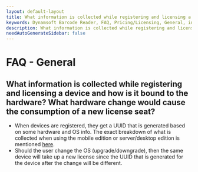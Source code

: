 ```yaml
---
layout: default-layout
title: What information is collected while registering and licensing a device and how it is bind to the hardware information? What hardware change would cause a new license consumption?
keywords: Dynamsoft Barcode Reader, FAQ, Pricing/Licensing, General, information gathered, hardware bind, new license consumption
description: What information is collected while registering and licensing a device and how it is bind to the hardware information? What hardware change would cause a new license consumption?
needAutoGenerateSidebar: false
---
```


# FAQ - General

## What information is collected while registering and licensing a device and how is it bound to the hardware? What hardware change would cause the consumption of a new license seat?

- When devices are registered, they get a UUID that is generated based on some hardware and OS info. The exact breakdown of what is collected when using the mobile edition or server/desktop edition is mentioned [here](https://www.dynamsoft.com/license-server/docs/about/terms.html#generate-a-uuid).
- Should the user change the OS (upgrade/downgrade), then the same device will take up a new license since the UUID that is generated for the device after the change will be different.
